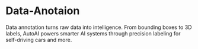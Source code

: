 # Data-Anotaion
Data annotation turns raw data into intelligence. From bounding boxes to 3D labels, AutoAI powers smarter AI systems through precision labeling for self-driving cars and more.
